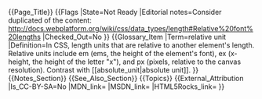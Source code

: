 {{Page_Title}}
{{Flags
|State=Not Ready
|Editorial notes=Consider duplicated of the content: http://docs.webplatform.org/wiki/css/data_types/length#Relative%20font%20lengths
|Checked_Out=No
}}
{{Glossary_Item
|Term=relative unit
|Definition=In CSS, length units that are relative to another element's length. Relative units include em (ems, the height of the element's font), ex (x-height, the height of the letter "x"), and px (pixels, relative to the canvas resolution). Contrast with [[absolute_unit|absolute unit]].
}}
{{Notes_Section}}
{{See_Also_Section}}
{{Topics}}
{{External_Attribution
|Is_CC-BY-SA=No
|MDN_link=
|MSDN_link=
|HTML5Rocks_link=
}}